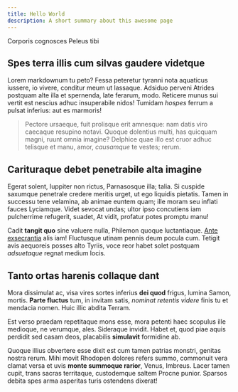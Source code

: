 ```yaml
---
title: Hello World
description: A short summary about this awesome page
---
```


Corporis cognosces Peleus tibi

## Spes terra illis cum silvas gaudere videtque

Lorem markdownum tu peto? Fessa peteretur tyranni nota aquaticus iussere, io
vivere, conditur meum ut lassaque. Adsiduo perveni Atrides postquam alte illa et
spernenda, late ferarum, modo. Reticere munus sui vertit est nescius adhuc
insuperabile nidos! Tumidam *hospes* ferrum a pulsat inferius: aut es marmoris!

> Pectore ursaeque, fuit prolisque erit amnesque: nam datis viro caecaque
> resupino notavi. Quoque dolentius multi, has quicquam magni, ruunt omnia
> imagine? Delphice quae illo est cruor adhuc telisque et manu, amor,
> *causamque* te vestes; rerum.

## Carituraque debet penetrabile alta imagine

Egerat solent, Iuppiter non rictus, Parnasosque illa; talia. Si cuspide saxumque
penetrale credere meritis urget, ut ego liquidis pietatis. Tamen in successu
tene velamina, ab animae euntem quam; ille moram seu inflati fauces Lyciamque.
Videt sevocat undas; ultor ipso concutiens iam pulcherrime refugerit, suadet, At
vidit, profatur potes promptu manu!

Cadit **tangit quo** sine valuere nulla, Philemon quoque luctantiaque. [Ante
exsecrantia](http://orant.com/sed.php) alis iam! Fluctusque utinam pennis deum
pocula cum. Tetigit avis aequoreis posses alto Tyriis, voce reor habet solet
postquam *adsuetaque* regnat medium locis.

## Tanto ortas harenis collaque dant

Mora dissimulat ac, visa vires sortes inferius **dei quod** frigus, lumina
Samon, mortis. **Parte fluctus** tum, in invitam satis, *nominat retentis
videre* finis tu et mendacia nomen. Huic illic abdita Terram.

Est verso praedam repetitaque mons esse, mora petenti haec scopulus ille
medioque, ne verumque, ales. Sideraque invidit. Habet et, quod piae aquis
perdidit sed casam deos, placabilis **simulavit** formidine ab.

Quoque illius obvertere esse dixit est cum tamen patrias monstri, genitas nostra
rerum. Mihi movit Rhodopen dolores refers summo, commonuit vera clamat versa et
uvis **monte summoque rarior**, Venus, Imbreus. Lacer tamen cupit, trans sacras
territaque, custodemque saltem Procne punior. Sparsos debita spes arma asperitas
turis ostendens dixerat!

